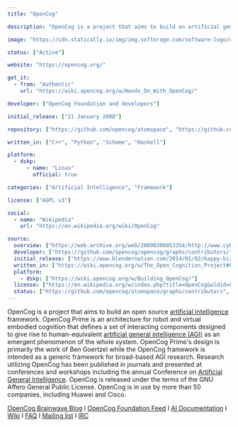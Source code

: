 ```yaml
---
title: "OpenCog"

description: "OpenCog is a project that aims to build an artificial general intelligence (AGI) framework. OpenCog Prime is a specific set of interacting components designed to give rise to human-equivalent artificial general intelligence."

image: "https://cdn.statically.io/img/img.softorage.com/software-logo/opencog.png?h=64"

status: ["Active"]

website: "https://opencog.org/"

get_it:
  - from: "Authentic"
    url: "https://wiki.opencog.org/w/Hands_On_With_OpenCog/"

developer: ["OpenCog Foundation and developers"]

initial_release: ["21 January 2008"]

repository: ["https://github.com/opencog/atomspace", "https://github.com/opencog/opencog"]

written_in: ["C++", "Python", "Scheme", "Haskell"]

platform:
  - dskp:
      - name: "Linux"
        official: true

categories: ["Artificial Intelligence", "Framework"]

license: ["AGPL v3"]

social:
  - name: "Wikipedia"
    url: "https://en.wikipedia.org/wiki/OpenCog"

source:
  overview: ["https://web.archive.org/web/20090306053354/http://www.cybertechnews.org/?p=915", "https://venturebeat.com/2017/12/07/singularitynet-talks-collaborative-ai-as-its-token-sale-hits-400-oversubscription/"]
  developer: ["https://github.com/opencog/opencog/graphs/contributors/", "https://opencog.org/", "https://en.wikipedia.org/w/index.php?title=OpenCog&oldid=846548094"]
  initial_release: ["https://www.blendernation.com/2014/01/02/happy-birthday-blender/#comment-629004"]
  written_in: ["https://wiki.opencog.org/w/The_Open_Cognition_Project#Participate"]
  platform:
    - dskp: ["https://wiki.opencog.org/w/Building_OpenCog/"]
  license: ["https://en.wikipedia.org/w/index.php?title=OpenCog&oldid=846548094", "https://github.com/opencog/atomspace", "https://github.com/opencog/opencog"]
  status: ["https://github.com/opencog/atomspace/graphs/contributors", "https://github.com/opencog/opencog/graphs/contributors"]
---
```

  OpenCog is a project that aims to build an open source [artificial intelligence](/categories/artificial-intelligence) framework. OpenCog Prime is an architecture for robot and virtual embodied cognition that defines a set of interacting components designed to give rise to human-equivalent [artificial general intelligence (AGI)](/categories/artificial-intelligence) as an emergent phenomenon of the whole system. OpenCog Prime's design is primarily the work of Ben Goertzel while the OpenCog framework is intended as a generic framework for broad-based AGI research. Research utilizing OpenCog has been published in journals and presented at conferences and workshops including the annual Conference on [Artificial General Intelligence](/categories/artificial-intelligence). OpenCog is released under the terms of the GNU Affero General Public License.
  OpenCog is in use by more than 50 companies, including Huawei and Cisco.
  
  [OpenCog Brainwave Blog](https://blog.opencog.org/)  I  [OpenCog Foundation Feed](https://opencog.org/feed/)  I  [AI Documentation](https://wiki.opencog.org/w/AI_Documentation)  I  [Wiki](https://wiki.opencog.org/w/The_Open_Cognition_Project)  I  [FAQ](https://opencog.org/faq/)  I  [Mailing list](https://groups.google.com/forum/#!forum/opencog)  I  [IRC](https://webchat.freenode.net/?channels=opencog)
  
